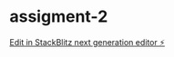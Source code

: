 # assigment-2

[Edit in StackBlitz next generation editor ⚡️](https://stackblitz.com/~/github.com/Raihan5354/assigment-2)